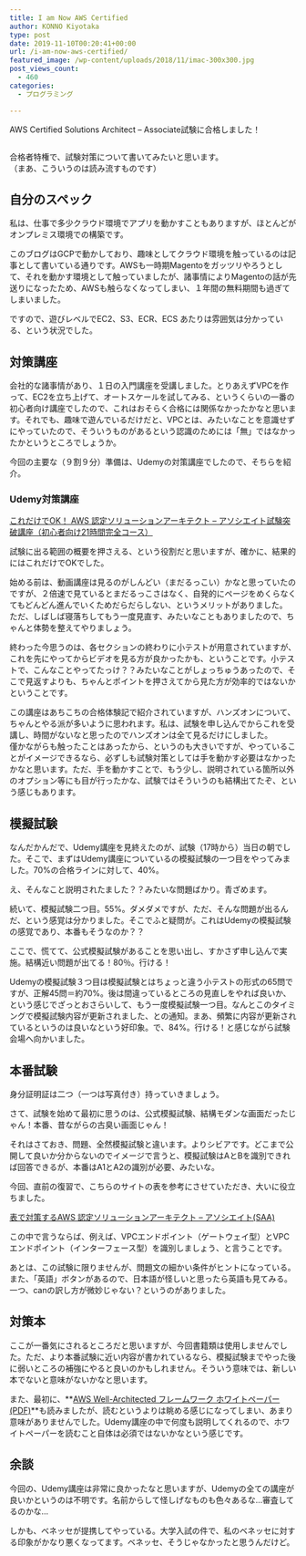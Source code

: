 ```yaml
---
title: I am Now AWS Certified
author: KONNO Kiyotaka
type: post
date: 2019-11-10T00:20:41+00:00
url: /i-am-now-aws-certified/
featured_image: /wp-content/uploads/2018/11/imac-300x300.jpg
post_views_count:
  - 460
categories:
  - プログラミング

---
```

AWS Certified Solutions Architect &#8211; Associate試験に合格しました！<figure class="wp-block-image">

<img src="https://i0.wp.com/www.programmers-office.ml/wp-content/uploads/2019/11/aws-certified-logo_color-horz_360x60.jpg?ssl=1" alt="" class="wp-image-3167" srcset="https://i0.wp.com/www.programmers-office.ml/wp-content/uploads/2019/11/aws-certified-logo_color-horz_360x60.jpg?w=360&ssl=1 360w, https://i0.wp.com/www.programmers-office.ml/wp-content/uploads/2019/11/aws-certified-logo_color-horz_360x60.jpg?resize=300%2C50&ssl=1 300w" sizes="(max-width: 360px) 100vw, 360px" data-recalc-dims="1" /> </figure> 

合格者特権で、試験対策について書いてみたいと思います。  
（まあ、こういうのは読み流すものです）

## 自分のスペック

私は、仕事で多少クラウド環境でアプリを動かすこともありますが、ほとんどがオンプレミス環境での構築です。

このブログはGCPで動かしており、趣味としてクラウド環境を触っているのは記事として書いている通りです。AWSも一時期Magentoをガッツリやろうとして、それを動かす環境として触っていましたが、諸事情によりMagentoの話が先送りになったため、AWSも触らなくなってしまい、１年間の無料期間も過ぎてしまいました。

ですので、遊びレベルでEC2、S3、ECR、ECS あたりは雰囲気は分かっている、という状況でした。

## 対策講座

会社的な諸事情があり、１日の入門講座を受講しました。とりあえずVPCを作って、EC2を立ち上げて、オートスケールを試してみる、というくらいの一番の初心者向け講座でしたので、これはおそらく合格には関係なかったかなと思います。それでも、趣味で遊んでいるだけだと、VPCとは、みたいなことを意識せずにやっていたので、そういうものがあるという認識のためには「無」ではなかったかというところでしょうか。

今回の主要な（９割９分）準備は、Udemyの対策講座でしたので、そちらを紹介。

### Udemy対策講座

<a href="https://px.a8.net/svt/ejp?a8mat=35CYNN+8JT6UI+3L4M+BW8O2&#038;a8ejpredirect=https%3A%2F%2Fwww.udemy.com%2Fcourse%2Faws-associate%2F%3Fdeal_code%3DJPA8DEAL2PERCENTAGE%26aEightID%3Ds00000016735001" rel="nofollow">これだけでOK！ AWS 認定ソリューションアーキテクト &#8211; アソシエイト試験突破講座（初心者向け21時間完全コース）</a><img border="0" width="1" height="1" src="https://i2.wp.com/www14.a8.net/0.gif?resize=1%2C1&#038;ssl=1" alt="" data-recalc-dims="1" /> 

試験に出る範囲の概要を押さえる、という役割だと思いますが、確かに、結果的にはこれだけでOKでした。

始める前は、動画講座は見るのがしんどい（まだるっこい）かなと思っていたのですが、２倍速で見ているとまだるっこさはなく、自発的にページをめくらなくてもどんどん進んでいくためだらだらしない、というメリットがありました。  
ただ、しばしば寝落ちしてもう一度見直す、みたいなこともありましたので、ちゃんと体勢を整えてやりましょう。

終わった今思うのは、各セクションの終わりに小テストが用意されていますが、これを先にやってからビデオを見る方が良かったかも、ということです。小テストで、こんなことやってたっけ？？みたいなことがしょっちゅうあったので、そこで見返すよりも、ちゃんとポイントを押さえてから見た方が効率的ではないかということです。

この講座はあちこちの合格体験記で紹介されていますが、ハンズオンについて、ちゃんとやる派が多いように思われます。私は、試験を申し込んでからこれを受講し、時間がないなと思ったのでハンズオンは全て見るだけにしました。  
僅かながらも触ったことはあったから、というのも大きいですが、やっていることがイメージできるなら、必ずしも試験対策としては手を動かす必要はなかったかなと思います。ただ、手を動かすことで、もう少し、説明されている箇所以外のオプション等にも目が行ったかな、試験ではそういうのも結構出てたぞ、という感じもあります。

## 模擬試験

なんだかんだで、Udemy講座を見終えたのが、試験（17時から）当日の朝でした。そこで、まずはUdemy講座についているの模擬試験の一つ目をやってみました。70%の合格ラインに対して、40%。

え、そんなこと説明されたました？？みたいな問題ばかり。青ざめます。

続いて、模擬試験二つ目。55%。ダメダメですが、ただ、そんな問題が出るんだ、という感覚は分かりました。そこでふと疑問が。これはUdemyの模擬試験の感覚であり、本番もそうなのか？？

ここで、慌てて、公式模擬試験があることを思い出し、すかさず申し込んで実施。結構近い問題が出てる！80％。行ける！

Udemyの模擬試験３つ目は模擬試験とはちょっと違う小テストの形式の65問ですが、正解45問＝約70%。後は間違っているところの見直しをやれば良いか、という感じでざっとおさらいして、もう一度模擬試験一つ目。なんとこのタイミングで模擬試験内容が更新されました、との通知。まあ、頻繁に内容が更新されているというのは良いなという好印象。で、84%。行ける！と感じながら試験会場へ向かいました。

## 本番試験

身分証明証は二つ（一つは写真付き）持っていきましょう。

さて、試験を始めて最初に思うのは、公式模擬試験、結構モダンな画面だったじゃん！本番、昔ながらの古臭い画面じゃん！

それはさておき、問題、全然模擬試験と違います。よりシビアです。どこまで公開して良いか分からないのでイメージで言うと、模擬試験はAとBを識別できれば回答できるが、本番はA1とA2の識別が必要、みたいな。

今回、直前の復習で、こちらのサイトの表を参考にさせていただき、大いに役立ちました。

<a href="https://qiita.com/riekure/items/344b2d819b719cbfddb4" target="_blank" rel="noreferrer noopener" aria-label="表で対策するAWS 認定ソリューションアーキテクト - アソシエイト(SAA) (opens in a new tab)">表で対策するAWS 認定ソリューションアーキテクト &#8211; アソシエイト(SAA)</a>

この中で言うならば、例えば、VPCエンドポイント（ゲートウェイ型）とVPCエンドポイント（インターフェース型）を識別しましょう、と言うことです。

あとは、この試験に限りませんが、問題文の細かい条件がヒントになっている。また、「英語」ボタンがあるので、日本語が怪しいと思ったら英語も見てみる。一つ、canの訳し方が微妙じゃない？というのがありました。

## 対策本

ここが一番気にされるところだと思いますが、今回書籍類は使用しませんでした。ただ、より本番試験に近い内容が書かれているなら、模擬試験までやった後に弱いところの補強にやると良いのかもしれません。そういう意味では、新しい本でないと意味がないかなと思います。

また、最初に、**<a rel="noreferrer noopener" aria-label=" (opens in a new tab)" href="https://d1.awsstatic.com/International/ja_JP/Whitepapers/AWS_Well-Architected_Framework_2018_JA_final.pdf" target="_blank">AWS Well-Architected フレームワーク ホワイトペーパー(PDF)</a>**も読みましたが、読むというよりは眺める感じになってしまい、あまり意味がありませんでした。Udemy講座の中で何度も説明してくれるので、ホワイトペーパーを読むこと自体は必須ではないかなという感じです。

## 余談

今回の、Udemy講座は非常に良かったなと思いますが、Udemyの全ての講座が良いかというのは不明です。名前からして怪しげなものも色々あるな…審査してるのかな…

しかも、ベネッセが提携してやっている。大学入試の件で、私のベネッセに対する印象がかなり悪くなってます。ベネッセ、そうじゃなかったと思うんだけど。